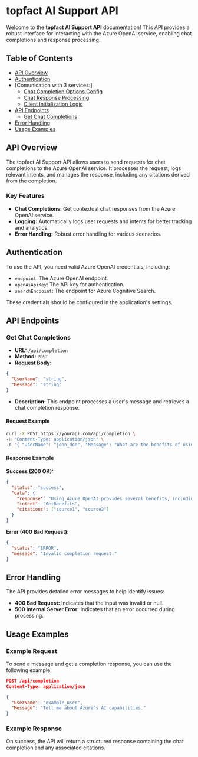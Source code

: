 
# topfact AI Support API

Welcome to the **topfact AI Support API** documentation! This API provides a robust interface for interacting with the Azure OpenAI service, enabling chat completions and response processing.

## Table of Contents

- [API Overview](#api-overview)
- [Authentication](#authentication)
- [Comunication with 3 services:]
  - [Chat Completion Options Config](chat-completion-options-configuration.md)
  - [Chat Response Processing](chat-response-processing.md)
  - [Client Initialization Logic](client-initialization-logic.md)
- [API Endpoints](#api-endpoints)
  - [Get Chat Completions](#get-chat-completions)
- [Error Handling](#error-handling)
- [Usage Examples](#usage-examples)

## API Overview

The topfact AI Support API allows users to send requests for chat completions to the Azure OpenAI service. It processes the request, logs relevant intents, and manages the response, including any citations derived from the completion.

### Key Features

- **Chat Completions:** Get contextual chat responses from the Azure OpenAI service.
- **Logging:** Automatically logs user requests and intents for better tracking and analytics.
- **Error Handling:** Robust error handling for various scenarios.

## Authentication

To use the API, you need valid Azure OpenAI credentials, including:

- `endpoint`: The Azure OpenAI endpoint.
- `openAiApiKey`: The API key for authentication.
- `searchEndpoint`: The endpoint for Azure Cognitive Search.

These credentials should be configured in the application's settings.

## API Endpoints

### Get Chat Completions

- **URL:** `/api/completion`
- **Method:** `POST`
- **Request Body:**

```json
{
  "UserName": "string",
  "Message": "string"
}
```

- **Description:** This endpoint processes a user's message and retrieves a chat completion response.

#### Request Example

```bash
curl -X POST https://yourapi.com/api/completion \
-H "Content-Type: application/json" \
-d '{ "UserName": "john_doe", "Message": "What are the benefits of using Azure OpenAI?" }'
```

#### Response Example

**Success (200 OK):**

```json
{
  "status": "success",
  "data": {
    "response": "Using Azure OpenAI provides several benefits, including...",
    "intent": "GetBenefits",
    "citations": ["source1", "source2"]
  }
}
```

**Error (400 Bad Request):**

```json
{
  "status": "ERROR",
  "message": "Invalid completion request."
}
```

## Error Handling

The API provides detailed error messages to help identify issues:

- **400 Bad Request:** Indicates that the input was invalid or null.
- **500 Internal Server Error:** Indicates that an error occurred during processing.

## Usage Examples

### Example Request

To send a message and get a completion response, you can use the following example:

```json
POST /api/completion
Content-Type: application/json

{
  "UserName": "example_user",
  "Message": "Tell me about Azure's AI capabilities."
}
```

### Example Response

On success, the API will return a structured response containing the chat completion and any associated citations.
